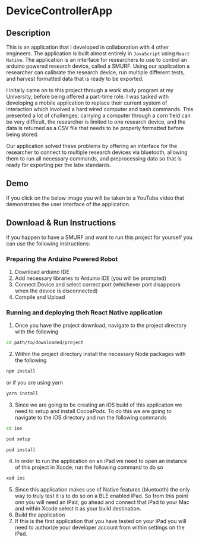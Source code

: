# DeviceControllerApp

## Description
This is an application that I developed in collaboration with 4 other engineers.  The application is built almost entirely in `JavaScript` using `React Native`.  The application is an interface for researchers to use to control an arduino powered research device, called a SMURF.  Using our application a researcher can calibrate the research device, run multiple different tests, and harvest formatted data that is ready to be exported.

I initally came on to this project through a work study program at my University, before being offered a part-time role.  I was tasked with developing a mobile application to replace their current system of interaction which involved a hard wired computer and bash commands.  This presented a lot of challenges; carrying a computer through a corn field can be very difficult, the researcher is limited to one research device, and the data is returned as a CSV file that needs to be properly formatted before being stored.

Our application solved these problems by offering an interface for the researcher to connect to multiple research devices via bluetooth, allowing them to run all necessary commands, and preprocessing data so that is ready for exporting per the labs standards.

## Demo
If you click on the below image you will be taken to a YouTube video that demonstrates the user interface of the application.




## Download & Run Instructions
If you happen to have a SMURF and want to run this project for yourself you can use the following instructions:
### Preparing the Arduino Powered Robot
  1. Download arduino IDE
  2. Add necessary libraries to Arduino IDE (you will be prompted)
  3. Connect Device and select correct port (whichever port disappears when the device is disconnected)
  4. Compile and Upload

### Running and deploying theh React Native application
  1. Once you have the project download, navigate to the project directory with the following
```bash
cd path/to/downloaded/project
```
  2. Within the project directory install the necessary Node packages with the following
```bash
npm install
``` 
or if you are using yarn
```bash
yarn install
```
  3. Since we are going to be creating an iOS build of this application we need to setup and install CocoaPods. To do this we are going to navigate to the iOS directory and run the following commands

```bash
cd ios
```
```bash
pod setup
```
```bash
pod install
```
  4. In order to run the application on an iPad we need to open an instance of this project in Xcode; run the following command to do so
```bash
xed ios
```
  5. Since this application makes use of Native features (bluetooth) the only way to truly test it is to do so on a BLE enabled iPad.  So from this point onn you will need an iPad; go ahead and connect that iPad to your Mac and within Xcode select it as your build destination.
  6. Build the application
  7. If this is the first application that you have tested on your iPad you will need to authorize your developer account from within settings on the iPad.
